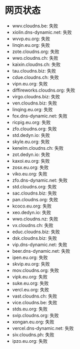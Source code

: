 # 网页状态
- wwv.cloudns.be: 失败
- xiolin.dns-dynamic.net: 失败
- wvvp.eu.org: 失败
- linqin.eu.org: 失败
- zote.cloudns.org: 失败
- wwo.cloudns.ch: 失败
- kaixin.cloudns.ch: 失败
- tau.cloudns.biz: 失败
- cdue.cloudns.ch: 失败
- vipn.eu.org: 失败
- diffireworks.cloudns.org: 失败
- virgo.cloudns.biz: 失败
- ven.cloudns.biz: 失败
- linqing.eu.org: 失败
- fox.dns-dynamic.net: 失败
- ricpig.eu.org: 失败
- zfo.cloudns.org: 失败
- std.dedyn.io: 失败
- skyle.eu.org: 失败
- kenelm.cloudns.ch: 失败
- zot.dedyn.io: 失败
- kaxoi.eu.org: 失败
- zosx.eu.org: 失败
- viko.eu.org: 失败
- zfo.dns-dynamic.net: 失败
- std.cloudns.org: 失败
- sac.cloudns.biz: 失败
- pan.cloudns.org: 失败
- kcoco.eu.org: 失败
- xeo.dedyn.io: 失败
- wwo.cloudns.nz: 失败
- vx.cloudns.ch: 失败
- educ.cloudns.biz: 失败
- dsk.cloudns.biz: 失败
- vip.dns-dynamic.net: 失败
- beer.dns-dynamic.net: 失败
- ipen.eu.org: 失败
- skvip.eu.org: 失败
- mov.cloudns.org: 失败
- vipk.eu.org: 失败
- suke.eu.org: 失败
- vercl.eu.org: 失败
- vast.cloudns.ch: 失败
- vice.cloudns.be: 失败
- stds.eu.org: 失败
- svip.cloudns.org: 失败
- xongan.eu.org: 失败
- vercel.dns-dynamic.net: 失败
- siv.cloudns.ph: 失败
- ipzo.eu.org: 失败
